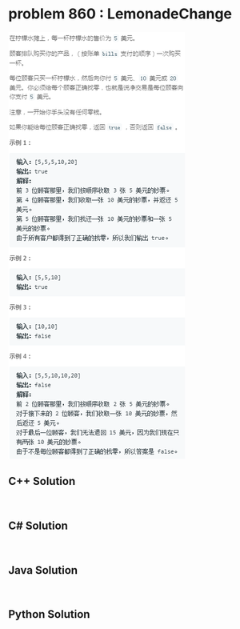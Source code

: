 
# problem 860 : LemonadeChange

<img src="https://github.com/Peefy/PeefyLeetCode/blob/master/doc/801-900/860.LemonadeChange/problem.png"/>

## C++ Solution

```c++



```

## C# Solution

```csharp



```

## Java Solution

```java



```

## Python Solution

```python



```





